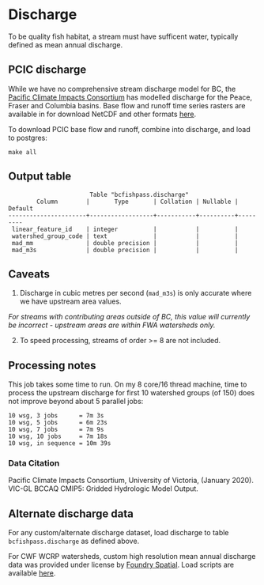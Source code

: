 # Discharge

To be quality fish habitat, a stream must have sufficent water, typically defined as mean annual discharge.

## PCIC discharge

While we have no comprehensive stream discharge model for BC, the [Pacific Climate Impacts Consortium](https://www.pacificclimate.org/) has modelled discharge for the Peace, Fraser and Columbia basins.
Base flow and runoff time series rasters are available in for download NetCDF and other formats [here](https://www.pacificclimate.org/data/gridded-hydrologic-model-output).

To download PCIC base flow and runoff, combine into discharge, and load to postgres:

    make all

## Output table


                           Table "bcfishpass.discharge"
            Column        |       Type       | Collation | Nullable | Default
    ----------------------+------------------+-----------+----------+---------
     linear_feature_id    | integer          |           |          |
     watershed_group_code | text             |           |          |
     mad_mm               | double precision |           |          |
     mad_m3s              | double precision |           |          |

## Caveats

1. Discharge in cubic metres per second (`mad_m3s`) is only accurate where we have upstream area values.

*For streams with contributing areas outside of BC, this value will currently be incorrect - upstream areas are within FWA watersheds only.*

2. To speed processing, streams of order >= 8 are not included.


## Processing notes

This job takes some time to run.
On my 8 core/16 thread machine, time to process the upstream discharge for first 10 watershed groups (of 150) does not improve beyond about 5 parallel jobs:

```
10 wsg, 3 jobs      = 7m 3s
10 wsg, 5 jobs      = 6m 23s
10 wsg, 7 jobs      = 7m 9s
10 wsg, 10 jobs     = 7m 18s
10 wsg, in sequence = 10m 39s
```

### Data Citation

Pacific Climate Impacts Consortium, University of Victoria, (January 2020). VIC-GL BCCAQ CMIP5: Gridded Hydrologic Model Output.


## Alternate discharge data

For any custom/alternate discharge dataset, load discharge to table `bcfishpass.discharge` as defined above.

For CWF WCRP watersheds, custom high resolution mean annual discharge data was provided under license by [Foundry Spatial](https://foundryspatial.com/). Load scripts are available [here](https://github.com/smnorris/cwf_wcrp_discharge).

